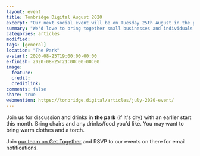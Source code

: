 ```yaml
---
layout: event
title: Tonbridge Digital August 2020
excerpt: "Our next social event will be on Tuesday 25th August in the park"
summary: "We'd love to bring together small businesses and individuals throughout Tonbridge looking to chat about all aspects of their digital strategy. Whether you're working in technology, the Web or a complete novice/outsider looking for advice then please come along."
categories: articles
modified:
tags: [general]
location: "The Park"
e-start: 2020-08-25T19:00:00-00:00
e-finish: 2020-08-25T21:00:00-00:00
image:
  feature:
  credit:
  creditlink:
comments: false
share: true
webmention: https://tonbridge.digital/articles/july-2020-event/
---
```

Join us for discussion and drinks in **the park** (if it's dry) with an earlier start this month. Bring chairs and any drinks/food you'd like. You may want to bring warm clothes and a torch.

Join [our team on Get Together](https://gettogether.community/tonbridge-digital/) and RSVP to our events on there for email notifications.
